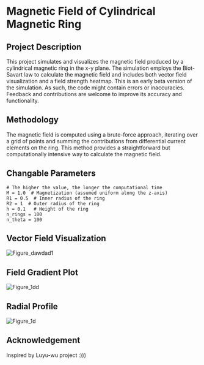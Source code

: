 # Magnetic Field of Cylindrical Magnetic Ring
## Project Description

This project simulates and visualizes the magnetic field produced by a cylindrical magnetic ring in the x-y plane. The simulation employs the Biot-Savart law to calculate the magnetic field and includes both vector field visualization and a field strength heatmap. This is an early beta version of the simulation. As such, the code might contain errors or inaccuracies. Feedback and contributions are welcome to improve its accuracy and functionality. 

## Methodology

The magnetic field is computed using a brute-force approach, iterating over a grid of points and summing the contributions from differential current elements on the ring. This method provides a straightforward but computationally intensive way to calculate the magnetic field.

## Changable Parameters 
```
# The higher the value, the longer the computational time
M = 1.0  # Magnetization (assumed uniform along the z-axis)
R1 = 0.5  # Inner radius of the ring
R2 = 1  # Outer radius of the ring
h = 0.1   # Height of the ring
n_rings = 100
n_theta = 100
```

## Vector Field Visualization
![Figure_dawdad1](https://github.com/user-attachments/assets/b22f4abf-efed-4924-add3-0e6b237a86a4)

## Field Gradient Plot
![Figure_1dd](https://github.com/user-attachments/assets/7392bebc-508c-4903-85db-627c5d8d0384)

## Radial Profile 
![Figure_1d](https://github.com/user-attachments/assets/2b290242-c308-4749-8b7a-924011364ad1)



## Acknowledgement
Inspired by Luyu-wu project :)))
